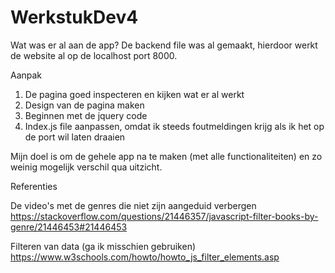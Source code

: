 # WerkstukDev4
Wat was er al aan de app?
De backend file was al gemaakt, hierdoor werkt de website al op de localhost port 8000. 

Aanpak
1. De pagina goed inspecteren en kijken wat er al werkt 
2. Design van de pagina maken
3. Beginnen met de jquery code
4. Index.js file aanpassen, omdat ik steeds foutmeldingen krijg als ik het op de port wil laten draaien

Mijn doel is om de gehele app na te maken (met alle functionaliteiten) en zo weinig mogelijk verschil qua uitzicht.

Referenties

De video's met de genres die niet zijn aangeduid verbergen
https://stackoverflow.com/questions/21446357/javascript-filter-books-by-genre/21446453#21446453

Filteren van data (ga ik misschien gebruiken)
https://www.w3schools.com/howto/howto_js_filter_elements.asp